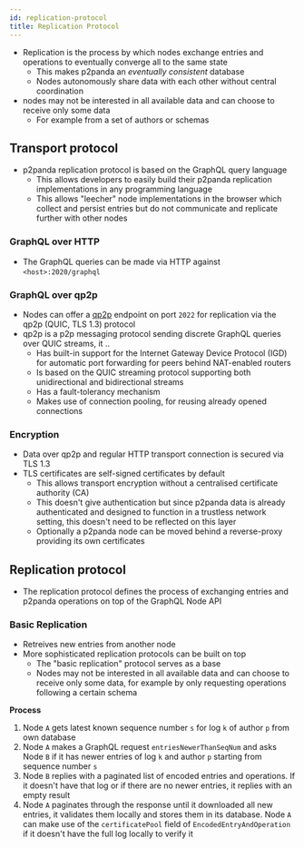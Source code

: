 ```yaml
---
id: replication-protocol
title: Replication Protocol
---
```


- Replication is the process by which nodes exchange entries and operations to eventually converge all to the same state
  - This makes p2panda an _eventually consistent_ database
  - Nodes autonomously share data with each other without central coordination
- nodes may not be interested in all available data and can choose to receive only some data
  - For example from a set of authors or schemas

## Transport protocol

- p2panda replication protocol is based on the GraphQL query language
  - This allows developers to easily build their p2panda replication implementations in any programming language
  - This allows "leecher" node implementations in the browser which collect and persist entries but do not communicate and replicate further with other nodes

### GraphQL over HTTP

- The GraphQL queries can be made via HTTP against `<host>:2020/graphql`

### GraphQL over qp2p

- Nodes can offer a [qp2p][qp2p] endpoint on port `2022` for replication via the qp2p (QUIC, TLS 1.3) protocol
- qp2p is a p2p messaging protocol sending discrete GraphQL queries over QUIC streams, it ..
  - Has built-in support for the Internet Gateway Device Protocol (IGD) for automatic port forwarding for peers behind NAT-enabled routers
  - Is based on the QUIC streaming protocol supporting both unidirectional and bidirectional streams
  - Has a fault-tolerancy mechanism
  - Makes use of connection pooling, for reusing already opened connections

### Encryption

- Data over qp2p and regular HTTP transport connection is secured via TLS 1.3
- TLS certificates are self-signed certificates by default
  - This allows transport encryption without a centralised certificate authority (CA)
  - This doesn't give authentication but since p2panda data is already authenticated and designed to function in a trustless network setting, this doesn't need to be reflected on this layer
  - Optionally a p2panda node can be moved behind a reverse-proxy providing its own certificates

## Replication protocol

- The replication protocol defines the process of exchanging entries and p2panda operations on top of the GraphQL Node API

### Basic Replication

- Retreives new entries from another node
- More sophisticated replication protocols can be built on top
  - The "basic replication" protocol serves as a base
  - Nodes may not be interested in all available data and can choose to receive only some data, for example by only requesting operations following a certain schema

**Process**

1. Node `A` gets latest known sequence number `s` for log `k` of author `p` from own database
2. Node `A` makes a GraphQL request `entriesNewerThanSeqNum` and asks Node `B` if it has newer entries of log `k` and author `p` starting from sequence number `s`
3. Node `B` replies with a paginated list of encoded entries and operations. If it doesn't have that log or if there are no newer entries, it replies with an empty result
4. Node `A` paginates through the response until it downloaded all new entries, it validates them locally and stores them in its database. Node `A` can make use of the `certificatePool` field of `EncodedEntryAndOperation` if it doesn't have the full log locally to verify it

[qp2p]: https://github.com/maidsafe/qp2p
[queries]: /specification/APIs/queries
